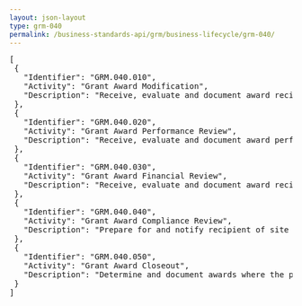 ```yaml
---
layout: json-layout
type: grm-040
permalink: /business-standards-api/grm/business-lifecycle/grm-040/
---
```

<pre>
[
 {
   "Identifier": "GRM.040.010",
   "Activity": "Grant Award Modification",
   "Description": "Receive, evaluate and document award recipient request for award modification; Receive, evaluate and document award recipient request for approval to waive specific award terms and conditions; Receive, evaluate and document request for approval of award recipient special or unusual costs; Receive, evaluate and document award recipient request for termination; Determine funds availability and provide funds obligation information for award modifications; Develop and issue award modifications to award recipients; Execute award modifications; Provide award modification information to OMB designated source(s)"
 },
 {
   "Identifier": "GRM.040.020",
   "Activity": "Grant Award Performance Review",
   "Description": "Receive, evaluate and document award performance information and results; Determine and document performance issues and concerns, and notify award recipient; Evaluate award recipient response to performance issues and concerns; Request, receive and evaluate award recipient improvement plan addressing performance issues and concerns; Receive and evaluate award recipient improvement plan status information for performance issues and concerns"
 },
 {
   "Identifier": "GRM.040.030",
   "Activity": "Grant Award Financial Review",
   "Description": "Receive, evaluate and document award recipient financial information; Evaluate cost information against award agreement; Evaluate earned interest, allowable audit costs for services and cost sharing contributions; Receive, evaluate and document request to include unrecovered indirect costs in cost sharing; Determine and document whether allowable costs were incurred by award recipient during a suspension or after termination; Evaluate and document award financial information to award performance accomplishments; Determine and document financial issues and concerns, and notify award recipient; Evaluate award recipient response to financial issues and concerns; Request, receive and evaluate award recipient improvement plan addressing financial issues and concerns; Receive and evaluate award recipient improvement plan status information for financial issues and concerns; Determine and document cost adjustments or refunds; Determine and document award liability accrual estimate for unbilled incurred cost; Receive and evaluate award recipient inventory information for Federally owned property and equipment provided to award recipient or acquired with award funds"
 },
 {
   "Identifier": "GRM.040.040",
   "Activity": "Grant Award Compliance Review",
   "Description": "Prepare for and notify recipient of site visit; Evaluate and document site visit information and results; Evaluate and document award recipient current and previous audit findings; Evaluate and document award recipient compliance with internal control standards, Federal procurement policies and procedures, Federal statutes and regulations, and award agreement terms and conditions; Determine and document compliance issues and concerns, and notify award recipient; Evaluate award recipient response to compliance issues and concerns; Request, receive and evaluate award recipient improvement plan addressing compliance issues and concerns; Receive and evaluate award recipient improvement plan status information for compliance issues and concerns; Determine and document award recipient non-compliance; Determine remedies for award recipient non-compliance and notify award recipient; Determine and document award full or partial termination, or award recipient suspension or disbarment"
 },
 {
   "Identifier": "GRM.040.050",
   "Activity": "Grant Award Closeout",
   "Description": "Determine and document awards where the period of performance is ending; Notify award recipients of award closeout; Receive and respond to award recipient request for extension of time period to submit final reports; Receive, evaluate and document final financial, performance and other reports; Notify award recipient of acceptance of final reports; Determine and document ownership and disposition of property assets and equipment; Determine and document ownership and disposition of intangible property resulting from award research, experimentation or development; Verify and document that all award closeout actions are completed; Provide award closeout information to OMB designated source(s)"
 }
]
</pre>